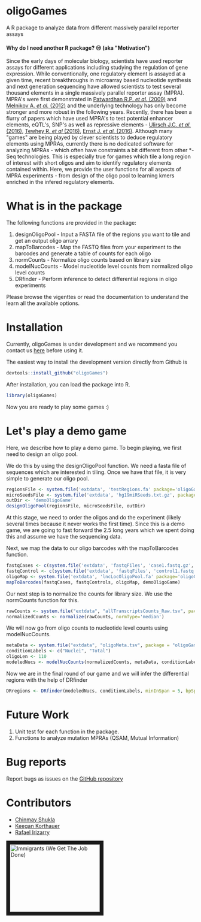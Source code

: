 # oligoGames
A R package to analyze data from different massively parallel reporter assays

#### Why do I need another R package? :unamused: (aka "Motivation")

Since the early days of molecular biology, scientists have used reporter assays for different applications including studying the regulation of gene expression. While conventionally, one regulatory element is assayed at a given time, recent breakthroughs in microarray based nucleotide synthesis and next generation sequencing have allowed scientists to test several thousand elements in a single massively parallel reporter assay (MPRA). MPRA's were first demonstrated in [Patwardhan R.P. *et al.* (2009)](http://www.nature.com/nbt/journal/v27/n12/abs/nbt.1589.html) and [Melnikov A. *et al.* (2012)](http://www.nature.com/nbt/journal/v30/n3/full/nbt.2137.html) and the underlying technology has only become stronger and more robust in the following years. Recently, there has been a flurry of papers which have used MPRA's to test potential enhancer elements, eQTL's, SNP's as well as repressive elements - [Ulirsch J.C. *et al.* (2016)](http://www.cell.com/cell/fulltext/S0092-8674(16)30493-7), [Tewhey R. *et al* (2016)](http://www.cell.com/cell/fulltext/S0092-8674(16)30421-4), [Ernst J. *et al.* (2016)](http://www.nature.com/nbt/journal/v34/n11/full/nbt.3678.html). Although many "games" are being played by clever scientists to deduce regulatory elements using MPRAs, currently there is no dedicated software for analyzing MPRAs - which often have constraints a bit different from other *-Seq technologies. This is especially true for games which tile a long region of interest with short oligos and aim to identify regulatory elements contained within. Here, we provide the user functions for all aspects of MPRA experiments - from design of the oligo pool to learning kmers enriched in the infered regulatory elements.

# What is in the package

The following functions are provided in the package:

1. designOligoPool - Input a FASTA file of the regions you want to tile and get an output oligo arrary
2. mapToBarcodes - Map the FASTQ files from your experiment to the barcodes and generate a table of counts for each oligo
3. normCounts - Normalize oligo counts based on library size
4. modelNucCounts - Model nucleotide level counts from normalized oligo level counts
5. DRfinder - Perform inference to detect differential regions in oligo experiments

Please browse the vigenttes or read the documentation to understand the learn all the available options.

# Installation

Currently, oligoGames is under development and we recommend you contact us [here](https://github.com/cshukla/oligoGames) before using it. 

The easiest way to install the development version directly from Github is 

```r
devtools::install_github("oligoGames")
```

After installation, you can load the package into R.
```r
library(oligoGames)
```

Now you are ready to play some games :)

# Let's play a demo game

Here, we describe how to play a demo game. To begin playing, we first need to design an oligo pool.

We do this by using the designOligoPool function. We need a fasta file of sequences which are interested in tiling. Once we have that file, it is very simple to generate our oligo pool.

```r
regionsFile <- system.file('extdata', 'testRegions.fa' package='oligoGames')
microSeedsFile <- system.file('extdata', 'hg19miRSeeds.txt.gz', package='oligoGames')
outDir <- 'demoOligoGame'
designOligoPool(regionsFile, microSeedsFile, outDir)
```

At this stage, we need to order the oligos and do the experiment (likely several times because it never works the first time). Since this is a demo game, we are going to fast forward the 2.5 long years which we spent doing this and assume we have the sequencing data.

Next, we map the data to our oligo barcodes with the mapToBarcodes function.

```r
fastqCases <- c(system.file('extdata', 'fastqFiles', 'case1.fastq.gz', package='oligoGames'), system.file('extdata', 'fastqFiles', 'case2.fastq.gz', package='oligoGames'))
fastqControl <- c(system.file('extdata', 'fastqFiles', 'control1.fastq.gz', package='oligoGames'), system.file('extdata', 'fastqFiles', 'control2.fastq.gz', package='oligoGames'))
oligoMap <- system.file('extdata', 'lncLocOligoPool.fa' package='oligoGames')
mapToBarcodes(fastqCases, fastqControls, oligoMap, demoOligoGame)

```

Our next step is to normalize the counts for library size. We use the normCounts function for this.

```r
rawCounts <- system.file("extdata", "allTranscriptsCounts_Raw.tsv", package = "oligoGames")
normalizedCounts <- normalize(rawCounts, normType='median')
```

We will now go from oligo counts to nucleotide level counts using modelNucCounts. 

```r
metaData <- system.file("extdata", "oligoMeta.tsv", package = "oligoGames")
conditionLabels <- c("Nuclei", "Total")
oligoLen <- 110
modeledNucs <- modelNucCounts(normalizedCounts, metaData, conditionLabels, modelMethod = "median", oligoLen)
```

Now we are in the final round of our game and we will infer the differential regions with the help of DRfinder

```r
DRregions <- DRfinder(modeledNucs, conditionLabels, minInSpan = 5, bpSpan = 50, minNumRegion = 3, cutoff = 0.05, smooth = TRUE, verbose = TRUE, workers = 1, sampleSize = 4, maxPerms = 50)
```

# Future Work

1. Unit test for each function in the package.
2. Functions to analyze mutation MPRAs (QSAM, Mutual Information)

# Bug reports
Report bugs as issues on the [GitHub repository](https://github.com/cshukla/oligoGames)

# Contributors

* [Chinmay Shukla](https://github.com/cshukla)
* [Keegan Korthauer](https://github.com/kdkorthauer)
* [Rafael Irizarry](https://github.com/rafalab)

<a href="http://www.youtube.com/watch?feature=player_embedded&v=47jgoSJiB6w" target="_blank"><img src="http://img.youtube.com/vi/47jgoSJiB6w/0.jpg" alt="Immigrants (We Get The Job Done)" width="240" height="180" border="10" /></a>
